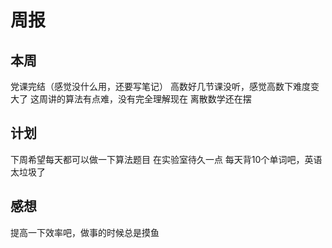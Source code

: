 # 周报
## 本周
党课完结（感觉没什么用，还要写笔记）
高数好几节课没听，感觉高数下难度变大了
这周讲的算法有点难，没有完全理解现在
离散数学还在摆
## 计划
下周希望每天都可以做一下算法题目
在实验室待久一点
每天背10个单词吧，英语太垃圾了
## 感想
提高一下效率吧，做事的时候总是摸鱼
